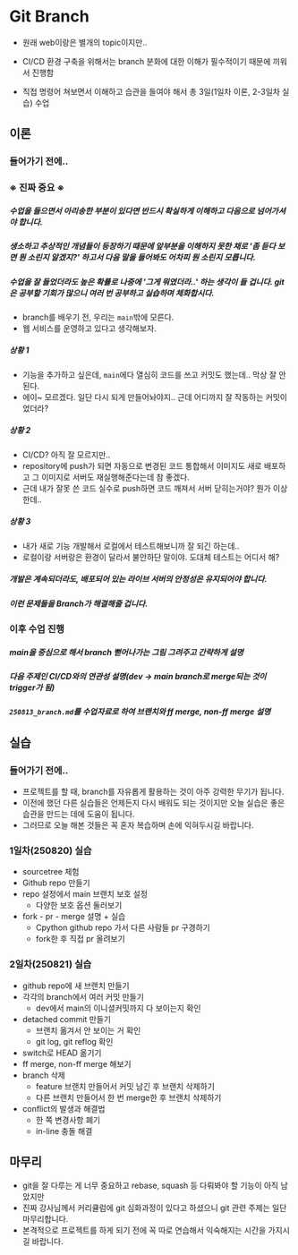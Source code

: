 # Git Branch

- 원래 web이랑은 별개의 topic이지만..
- CI/CD 환경 구축을 위해서는 branch 분화에 대한 이해가 필수적이기 때문에 끼워서 진행함

- 직접 명령어 쳐보면서 이해하고 습관을 들여야 해서 총 3일(1일차 이론, 2-3일차 실습) 수업



## 이론

### 들어가기 전에..

### ※ 진짜 중요 ※

##### 수업을 들으면서 아리송한 부분이 있다면 반드시 확실하게 이해하고 다음으로 넘어가셔야 합니다.

##### 생소하고 추상적인 개념들이 등장하기 때문에 앞부분을 이해하지 못한 채로 '좀 듣다 보면 뭔 소린지 알겠지?' 하고서 다음 말을 들어봐도 어차피 뭔 소린지 모릅니다.

##### 수업을 잘 들었더라도 높은 확률로 나중에 '그게 뭐였더라..' 하는 생각이 들 겁니다. git은 공부할 기회가 많으니 여러 번 공부하고 실습하며 체화합시다.



- branch를 배우기 전, 우리는 `main`밖에 모른다.
- 웹 서비스를 운영하고 있다고 생각해보자.



##### 상황 1

- 기능을 추가하고 싶은데, `main`에다 열심히 코드를 쓰고 커밋도 했는데.. 막상 잘 안 된다.
- 에이~ 모르겠다. 일단 다시 되게 만들어놔야지.. 근데 어디까지 잘 작동하는 커밋이었더라?



##### 상황 2

- CI/CD? 아직 잘 모르지만..
- repository에 push가 되면 자동으로 변경된 코드 통합해서 이미지도 새로 배포하고 그 이미지로 서버도 재실행해준다는데 참 좋겠다.
- 근데 내가 잘못 쓴 코드 실수로 push하면 코드 깨져서 서버 닫히는거야? 뭔가 이상한데..



##### 상황 3

- 내가 새로 기능 개발해서 로컬에서 테스트해보니까 잘 되긴 하는데..
- 로컬이랑 서버랑은 환경이 달라서 불안하단 말이야. 도대체 테스트는 어디서 해?



##### 개발은 계속되더라도, 배포되어 있는 라이브 서버의 안정성은 유지되어야 합니다.

##### 이런 문제들을 **Branch**가 해결해줄 겁니다.



### 이후 수업 진행

##### main을 중심으로 해서 branch 뻗어나가는 그림 그려주고 간략하게 설명

##### 다음 주제인 CI/CD와의 연관성 설명(dev -> main branch로 merge되는 것이 trigger가 됨)

##### `250813_branch.md`를 수업자료로 하여 브랜치와 ff merge, non-ff merge 설명



## 실습

### 들어가기 전에..

- 프로젝트를 할 때, branch를 자유롭게 활용하는 것이 아주 강력한 무기가 됩니다.
- 이전에 했던 다른 실습들은 언제든지 다시 배워도 되는 것이지만 오늘 실습은 좋은 습관을 만드는 데에 도움이 됩니다.
- 그러므로 오늘 해본 것들은 꼭 혼자 복습하며 손에 익혀두시길 바랍니다.



### 1일차(250820) 실습

- sourcetree 체험
- Github repo 만들기
- repo 설정에서 main 브랜치 보호 설정
  - 다양한 보호 옵션 둘러보기
- fork - pr - merge 설명 + 실습
  - Cpython github repo 가서 다른 사람들 pr 구경하기
  - fork한 후 직접 pr 올려보기



### 2일차(250821) 실습

- github repo에 새 브랜치 만들기
- 각각의 branch에서 여러 커밋 만들기
  - dev에서 main의 이니셜커밋까지 다 보이는지 확인
- detached commit 만들기
  - 브랜치 옮겨서 안 보이는 거 확인
  - git log, git reflog 확인
- switch로 HEAD 옮기기
- ff merge, non-ff merge 해보기
- branch 삭제
  - feature 브랜치 만들어서 커밋 남긴 후 브랜치 삭제하기
  - 다른 브랜치 만들어서 한 번 merge한 후 브랜치 삭제하기
- conflict의 발생과 해결법
  - 한 쪽 변경사항 폐기
  - in-line 충돌 해결



## 마무리

- git을 잘 다루는 게 너무 중요하고 rebase, squash 등 다뤄봐야 할 기능이 아직 남았지만
- 진짜 강사님께서 커리큘럼에 git 심화과정이 있다고 하셨으니 git 관련 주제는 일단 마무리합니다.
- 본격적으로 프로젝트를 하게 되기 전에 꼭 따로 연습해서 익숙해지는 시간을 가지시길 바랍니다.